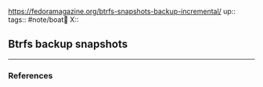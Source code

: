 https://fedoramagazine.org/btrfs-snapshots-backup-incremental/
up::
tags:: #note/boat🚤 
X:: 

## Btrfs backup snapshots



---

### References

